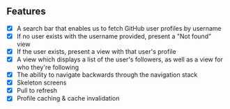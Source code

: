 ## Features

- [x] A search bar that enables us to fetch GitHub user profiles by username
- [x] If no user exists with the username provided, present a "Not found" view
- [x] If the user exists, present a view with that user's profile
- [x] A view which displays a list of the user's followers, as well as a view for who they're following
- [x] The ability to navigate backwards through the navigation stack
- [x] Skeleton screens
- [x] Pull to refresh
- [x] Profile caching & cache invalidation
